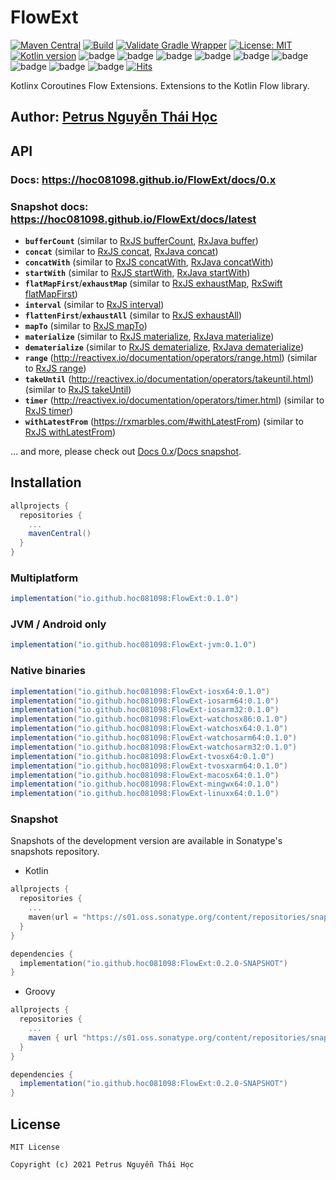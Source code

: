 # FlowExt

[![Maven Central](https://img.shields.io/maven-central/v/io.github.hoc081098/FlowExt?style=flat)](https://search.maven.org/search?q=io.github.hoc081098)
[![Build](https://github.com/hoc081098/FlowExt/actions/workflows/build.yml/badge.svg)](https://github.com/hoc081098/FlowExt/actions/workflows/build.yml)
[![Validate Gradle Wrapper](https://github.com/hoc081098/FlowExt/actions/workflows/gradle-wrapper-validation.yml/badge.svg)](https://github.com/hoc081098/FlowExt/actions/workflows/gradle-wrapper-validation.yml)
[![License: MIT](https://img.shields.io/badge/License-MIT-yellow.svg)](https://opensource.org/licenses/MIT)
[![Kotlin version](https://img.shields.io/badge/kotlin-1.5.31-blueviolet?logo=kotlin&logoColor=white)](http://kotlinlang.org)
![badge][badge-jvm]
![badge][badge-android]
![badge][badge-ios]
![badge][badge-watchos]
![badge][badge-tvos]
![badge][badge-mac]
![badge][badge-linux]
![badge][badge-js]
![badge][badge-windows]
[![Hits](https://hits.seeyoufarm.com/api/count/incr/badge.svg?url=https%3A%2F%2Fgithub.com%2Fhoc081098%2FFlowExt&count_bg=%2379C83D&title_bg=%23555555&icon=kotlin.svg&icon_color=%23E7E7E7&title=hits&edge_flat=false)](https://hits.seeyoufarm.com)

Kotlinx Coroutines Flow Extensions.
Extensions to the Kotlin Flow library.

## Author: [Petrus Nguyễn Thái Học](https://github.com/hoc081098)

## API

### Docs: https://hoc081098.github.io/FlowExt/docs/0.x
### Snapshot docs: https://hoc081098.github.io/FlowExt/docs/latest

-   **`bufferCount`** (similar to [RxJS bufferCount](https://rxjs.dev/api/operators/bufferCount), [RxJava buffer](http://reactivex.io/RxJava/3.x/javadoc/io/reactivex/rxjava3/core/Observable.html#buffer-int-int-))
-   **`concat`** (similar to [RxJS concat](https://rxjs.dev/api/index/function/concat), [RxJava concat](http://reactivex.io/RxJava/3.x/javadoc/io/reactivex/rxjava3/core/Flowable.html#concat-java.lang.Iterable-))
-   **`concatWith`** (similar to [RxJS concatWith](https://rxjs.dev/api/operators/concatWith), [RxJava concatWith](http://reactivex.io/RxJava/3.x/javadoc/io/reactivex/rxjava3/core/Flowable.html#concatWith-org.reactivestreams.Publisher-))
-   **`startWith`** (similar to [RxJS startWith](https://rxjs.dev/api/operators/startWith), [RxJava startWith](http://reactivex.io/RxJava/3.x/javadoc/io/reactivex/rxjava3/core/Flowable.html#startWithItem-T-))
-   **`flatMapFirst`**/**`exhaustMap`** (similar to [RxJS exhaustMap](https://rxjs.dev/api/operators/exhaustMap), [RxSwift flatMapFirst](https://github.com/ReactiveX/RxSwift/blob/b48f2e9536cd985d912126709b97bd743e58c8fc/RxSwift/Observables/Merge.swift#L37))
-   **`interval`** (similar to [RxJS interval](https://rxjs.dev/api/index/function/interval))
-   **`flattenFirst`**/**`exhaustAll`** (similar to [RxJS exhaustAll](https://rxjs.dev/api/operators/exhaustAll))
-   **`mapTo`** (similar to [RxJS mapTo](https://rxjs.dev/api/operators/mapTo))
-   **`materialize`** (similar to [RxJS materialize](https://rxjs.dev/api/operators/materialize), [RxJava materialize](http://reactivex.io/RxJava/3.x/javadoc/io/reactivex/rxjava3/core/Flowable.html#materialize--))
-   **`dematerialize`** (similar to [RxJS dematerialize](https://rxjs.dev/api/operators/dematerialize), [RxJava dematerialize](http://reactivex.io/RxJava/3.x/javadoc/io/reactivex/rxjava3/core/Flowable.html#dematerialize--))
-   **`range`** (http://reactivex.io/documentation/operators/range.html) (similar to [RxJS range](https://rxjs.dev/api/index/function/range))
-   **`takeUntil`** (http://reactivex.io/documentation/operators/takeuntil.html) (similar to [RxJS takeUntil](https://rxjs.dev/api/operators/takeUntil))
-   **`timer`** (http://reactivex.io/documentation/operators/timer.html) (similar to [RxJS timer](https://rxjs.dev/api/index/function/timer))
-   **`withLatestFrom`** (https://rxmarbles.com/#withLatestFrom) (similar to [RxJS withLatestFrom](https://rxjs.dev/api/operators/withLatestFrom))

... and more, please check out [Docs 0.x](https://hoc081098.github.io/FlowExt/docs/0.x)/[Docs snapshot](https://hoc081098.github.io/FlowExt/docs/latest).

## Installation

```groovy
allprojects {
  repositories {
    ...
    mavenCentral()
  }
}
```

### Multiplatform

```groovy
implementation("io.github.hoc081098:FlowExt:0.1.0")
```

### JVM / Android only
```groovy
implementation("io.github.hoc081098:FlowExt-jvm:0.1.0")
```

### Native binaries
```groovy
implementation("io.github.hoc081098:FlowExt-iosx64:0.1.0")
implementation("io.github.hoc081098:FlowExt-iosarm64:0.1.0")
implementation("io.github.hoc081098:FlowExt-iosarm32:0.1.0")
implementation("io.github.hoc081098:FlowExt-watchosx86:0.1.0")
implementation("io.github.hoc081098:FlowExt-watchosx64:0.1.0")
implementation("io.github.hoc081098:FlowExt-watchosarm64:0.1.0")
implementation("io.github.hoc081098:FlowExt-watchosarm32:0.1.0")
implementation("io.github.hoc081098:FlowExt-tvosx64:0.1.0")
implementation("io.github.hoc081098:FlowExt-tvosxarm64:0.1.0")
implementation("io.github.hoc081098:FlowExt-macosx64:0.1.0")
implementation("io.github.hoc081098:FlowExt-mingwx64:0.1.0")
implementation("io.github.hoc081098:FlowExt-linuxx64:0.1.0")
```

### Snapshot

Snapshots of the development version are available in Sonatype's snapshots repository.

- Kotlin
```kotlin
allprojects {
  repositories {
    ...
    maven(url = "https://s01.oss.sonatype.org/content/repositories/snapshots/")
  }
}

dependencies {
  implementation("io.github.hoc081098:FlowExt:0.2.0-SNAPSHOT")
}
```

- Groovy
```groovy
allprojects {
  repositories {
    ...
    maven { url "https://s01.oss.sonatype.org/content/repositories/snapshots/" }
  }
}

dependencies {
  implementation("io.github.hoc081098:FlowExt:0.2.0-SNAPSHOT")
}
```


## License

```License
MIT License

Copyright (c) 2021 Petrus Nguyễn Thái Học
```

[badge-android]: http://img.shields.io/badge/platform-android-6EDB8D.svg?style=flat
[badge-ios]: http://img.shields.io/badge/platform-ios-CDCDCD.svg?style=flat
[badge-js]: http://img.shields.io/badge/platform-js-F8DB5D.svg?style=flat
[badge-jvm]: http://img.shields.io/badge/platform-jvm-DB413D.svg?style=flat
[badge-linux]: http://img.shields.io/badge/platform-linux-2D3F6C.svg?style=flat
[badge-windows]: http://img.shields.io/badge/platform-windows-4D76CD.svg?style=flat
[badge-mac]: http://img.shields.io/badge/platform-macos-111111.svg?style=flat
[badge-watchos]: http://img.shields.io/badge/platform-watchos-C0C0C0.svg?style=flat
[badge-tvos]: http://img.shields.io/badge/platform-tvos-808080.svg?style=flat
[badge-wasm]: https://img.shields.io/badge/platform-wasm-624FE8.svg?style=flat
[badge-nodejs]: https://img.shields.io/badge/platform-nodejs-68a063.svg?style=flat
